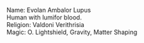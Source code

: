 Name: Evolan Ambalor Lupus  
Human with lumifor blood.  
Religion: Valdoni Verithrisia  
Magic: O. Lightshield, Gravity, Matter Shaping